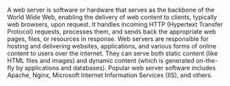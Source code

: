 A web server is software or hardware that serves as the backbone of the World Wide Web, enabling the delivery of web content to clients, typically web browsers, upon request. It handles incoming HTTP (Hypertext Transfer Protocol) requests, processes them, and sends back the appropriate web pages, files, or resources in response. Web servers are responsible for hosting and delivering websites, applications, and various forms of online content to users over the internet. They can serve both static content (like HTML files and images) and dynamic content (which is generated on-the-fly by applications and databases). Popular web server software includes Apache, Nginx, Microsoft Internet Information Services (IIS), and others.
